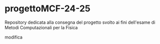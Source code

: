 # progettoMCF-24-25
Repository dedicata alla consegna del progetto svolto ai fini dell'esame di Metodi Computazionali per la Fisica

modifica
